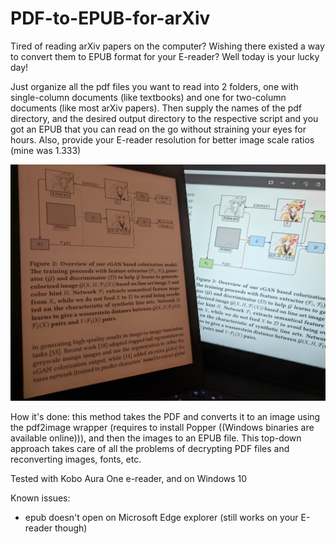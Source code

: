 # PDF-to-EPUB-for-arXiv

Tired of reading arXiv papers on the computer? Wishing there existed a way to convert them to EPUB format for your E-reader? Well today is your lucky day! 

Just organize all the pdf files you want to read into 2 folders, one with single-column documents (like textbooks) and one for two-column documents (like most arXiv papers). Then supply the names of the pdf directory, and the desired output directory to the respective script and you got an EPUB that you can read on the go without straining your eyes for hours. Also, provide your E-reader resolution for better image scale ratios (mine was 1.333)

![alt text](https://github.com/ConsciousMachines/PDF-to-EPUB-for-arXiv/blob/master/example.jpg)

How it's done: 
this method takes the PDF and converts it to an image using the pdf2image wrapper (requires to install Popper ((Windows binaries are available online))), and then the images to an EPUB file. This top-down approach takes care of all the problems of decrypting PDF files and reconverting images, fonts, etc. 



Tested with Kobo Aura One e-reader, and on Windows 10

Known issues: 
- epub doesn't open on Microsoft Edge explorer (still works on your E-reader though)
